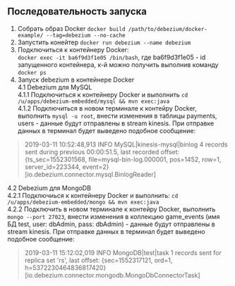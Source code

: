 ## Последовательность запуска
1. Собрать образ Docker `docker build /path/to/debezium/docker-example/ --tag=debezium --no-cache`  
2. Запустить конейтер `docker run debezium --name debezium`  
3. Подключиться к контейнеру Docker:  
`docker exec -it ba6f9d3f1e05 /bin/bash`, где ba6f9d3f1e05 - id запущенного контейнера, к-й можно получить выполнив команду `docker ps`  
4. Запуск debezium в контейнере Docker  
4.1 Debezium для MySQL  
4.1.1 Подключиться к контейнеру Docker и выполнить `cd /u/apps/debezium-embedded/mysql && mvn exec:java`  
4.1.2 Подключиться в новом терминале к контейру Docker, выполнить `mysql -u root`, внести изменения в таблицы payments, users - данные будут отправлены в stream kinesis. При отправке данных в терминал будет выведено подобное сообщение:  
>2019-03-11 10:52:48,913 INFO   MySQL|kinesis-mysql|binlog  4 records sent during previous 00:00:51.5, last recorded offset: {ts_sec=1552301568, file=mysql-bin-log.000001, pos=1452, row=1, server_id=223344, event=2}   [io.debezium.connector.mysql.BinlogReader]  

4.2 Debezium для MongoDB  
4.2.1 Подключиься к контейнеру Docker и выполнить: `cd /u/apps/debezium-embedded/mongo && mvn exec:java`    
4.2.2 Подключить в новом терминале к контейру Docker, выполнить `mongo --port 27023`, внести изменения в коллекцию game_events (имя БД test, user: dbAdmin, pass: dbAdmin) - данные будут отправлены в stream kinesis. При отправке данных в терминал будет выведено подобное сообщение:  
>2019-03-11 15:12:02,019 INFO   MongoDB|test|task  1 records sent for replica set 'rs', last offset: {sec=1552317121, ord=1, h=5372230464836817420}   [io.debezium.connector.mongodb.MongoDbConnectorTask]